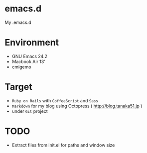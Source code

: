 # emacs.d

My .emacs.d


# Environment

* GNU Emacs 24.2
* Macbook Air 13'
* cmigemo


# Target

* `Ruby on Rails` with `CoffeeScript` and `Sass`
* `Markdown` for my blog using Octopress ( http://blog.tanaka51.jp )
* under `Git` project


# TODO

* Extract files from init.el for paths and window size
